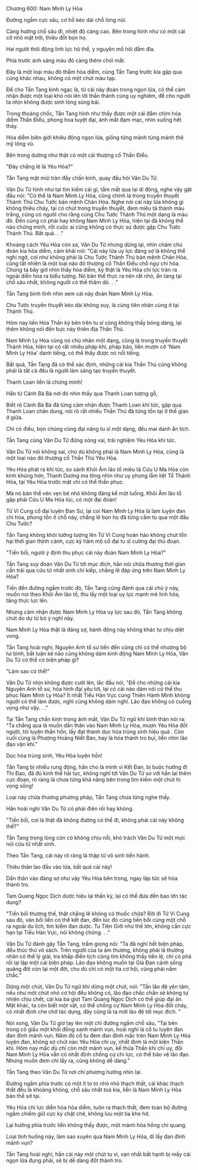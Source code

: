 




Chương 600: Nam Minh Ly Hỏa


Đường ngầm cực sâu, cơ hồ kéo dài chỗ lòng núi.

Càng hướng chỗ sâu đi, nhiệt độ càng cao. Bên trong hình như có một cái cỡ nhỏ mặt trời, thiêu đốt bọn họ.

Hai người thôi động linh lực hộ thể, y nguyên mồ hôi đầm đìa.

Phía trước ánh sáng màu đỏ càng thêm chói mắt.

Đây là một loại màu đỏ thẫm hỏa diễm, cùng Tần Tang trước kia gặp qua cũng khác nhau, không có một chút màu tạp.

Để cho Tần Tang kinh ngạc là, từ cái này đoàn trong ngọn lửa, có thể cảm nhận được một loại khó nói lên lời thần thánh cùng uy nghiêm, để cho người ta nhịn không được sinh lòng sùng bái.

Trong thoáng chốc, Tần Tang hình như thấy được một cái đắm chìm hỏa diễm Thần Điểu, phong hoa tuyệt đại, ánh mắt đạm mạc, nhìn xuống hết thảy.

Hỏa diễm biên giới khiêu động ngọn lửa, giống từng mảnh từng mảnh thê mỹ lông vũ.

Bên trong dường như thật có một cái thượng cổ Thần Điểu.

"Đây chẳng lẽ là Yêu Hỏa?"

Tần Tang mặt mũi tràn đầy chấn kinh, quay đầu hỏi Vân Du Tử.

Vân Du Tử hình như tại tìm kiếm cái gì, tầm mắt qua lại di động, nghe vậy gật đầu nói: "Có thể là Nam Minh Ly Hỏa, cũng chính là trong truyền thuyết Thánh Thú Chu Tước bản mệnh Chân Hỏa. Nghe nói cái này lửa không gì không thiêu cháy, tại có chút trong truyền thuyết, đem miêu tả thành màu trắng, cũng có người cho rằng cùng Chu Tước Thánh Thú một dạng là màu đỏ. Đến cùng có phải hay không Nam Minh Ly Hỏa, hiện tại đã không thể nào chứng minh, rốt cuộc ai cũng không có thực sự được gặp Chu Tước Thánh Thú. Bất quá. . ."

Khoảng cách Yêu Hỏa còn xa, Vân Du Tử nhưng dừng lại, nhìn chăm chú đoàn kia hỏa diễm, cảm khái nói: "Cái này lửa uy lực đáng sợ là không thể nghi ngờ, coi như không phải là Chu Tước Thánh Thú bản mệnh Chân Hỏa, cũng tất nhiên là một loại nào đó thượng cổ Thần Điểu chỗ ngự chi hỏa. Chúng ta bây giờ nhìn thấy hỏa diễm, kỳ thật là Yêu Hỏa chi lực tràn ra ngoài diễn hóa ra biểu tượng. Nó bản thể thực ra nên rất nhỏ, ẩn tàng tại chỗ sâu nhất, không người có thể thăm dò. . ."

Tần Tang bình tĩnh nhìn xem cái này đoàn Nam Minh Ly Hỏa.

Chu Tước truyền thuyết kéo dài không suy, là cùng tiên nhân cùng ở tại Thánh Thú.

Hôm nay liền Hóa Thần kỳ bên trên tu sĩ cũng không thấy bóng dáng, lại thêm không nói đến bực này thiên địa Thần Thú.

Nam Minh Ly Hỏa cùng nó chủ nhân một dạng, cũng là trong truyền thuyết Thánh Hỏa, hiện tại có rất nhiều pháp khí, pháp bảo, liền mượn cớ 'Nam Minh Ly Hỏa' danh tiếng, có thể thấy được nó nổi tiếng.

Bất quá, Tần Tang đã có thể xác định, những cái kia Thần Thú cũng không phải là tất cả đều là người làm sáng tạo truyền thuyết.

Thanh Loan liền là chứng minh!

Hắn từ Cảnh Bà Bà nơi đó nhìn thấy qua Thanh Loan tượng gỗ,

Biết rõ Cảnh Bà Bà đã từng cảm nhận được Thanh Loan khí tức, gặp qua Thanh Loan chân dung, nói rõ rất nhiều Thần Thú đã từng tồn tại ở thế gian ở giữa.

Chỉ có điều, bọn chúng cùng đại năng tu sĩ một dạng, đều mai danh ẩn tích.

Tần Tang cùng Vân Du Tử đứng sóng vai, trải nghiệm Yêu Hỏa khí tức.

Vân Du Tử nói không sai, cho dù không phải là Nam Minh Ly Hỏa, cũng là một loại nào đó thượng cổ Thần Thú Yêu Hỏa.

Yêu Hỏa phát ra khí tức, so sánh Khôi Âm lão tổ miêu tả Cửu U Ma Hỏa còn kinh khủng hơn, Thanh Dương ma tông nhìn như uy phong lẫm liệt Tổ Thánh Hỏa, tại Yêu Hỏa trước mặt chỉ có thể thần phục.

Mà nó bản thể vẻn vẹn bé nhỏ không đáng kể một luồng, Khôi Âm lão tổ gặp phải Cửu U Ma Hỏa lúc, có một đại đoàn!

Tử Vi Cung cổ đại luyện Đan Sư, lại coi Nam Minh Ly Hỏa là làm luyện đan chi hỏa, phong tồn ở chỗ này, chẳng lẽ bọn họ đã từng cầm tù qua một đầu Chu Tước?

Tần Tang không khỏi tưởng tượng lên Tử Vi Cung hoàn hảo không chút tổn hại thời gian thịnh cảnh, cực kỳ hâm mộ cổ đại tu sĩ cường đại thủ đoạn.

"Tiền bối, ngươi ý định thu phục cái này đoàn Nam Minh Ly Hỏa?"

Tần Tang suy đoán Vân Du Tử tới mục đích, hắn nói chữa thương thời gian cần trải qua cửu tử nhất sinh chi kiếp, chẳng lẽ đáp ứng trên Nam Minh Ly Hỏa?

Tiến đến đường ngầm trước đó, Tần Tang cũng đánh qua cái chủ ý này, muốn noi theo Khôi Âm lão tổ, thu lấy một loại uy lực mạnh mẽ linh hỏa, tăng thực lực lên.

Nhưng cảm nhận được Nam Minh Ly Hỏa uy lực sau đó, Tần Tang không chút do dự từ bỏ ý nghĩ này.

Nam Minh Ly Hỏa thật là đáng sợ, hành động này không khác tự chịu diệt vong.

Tần Tang hoài nghi, Nguyên Anh tổ sư tiến đến cũng chỉ có thể nhượng bộ lui binh, bất luận kẻ nào cũng không dám kinh động Nam Minh Ly Hỏa, Vân Du Tử có thể có biện pháp gì?

"Làm sao có thể!"

Vân Du Tử nhịn không được cười lên, lắc đầu nói, "Để cho những cái kia Nguyên Anh tổ sư, hóa hình đại yêu tới, lại có cái nào dám nói có thể thu phục Nam Minh Ly Hỏa? Ít nhất Tiểu Hàn Vực cùng Thiên Hành Minh không người có thể làm được, nghĩ cũng không dám nghĩ. Lão đạo không có cuồng vọng như vậy. . ."

Tại Tần Tang chấn kinh trong ánh mắt, Vân Du Tử ngữ khí bình thản nói ra: "Ta chẳng qua là muốn dấn thân vào Nam Minh Ly Hỏa, mượn Yêu Hỏa đốt người, tôi luyện thần hồn, lấy đạt thành dục hỏa trùng sinh hiệu quả . Còn cuối cùng là Phượng Hoàng Niết Bàn, hay là hóa thành tro bụi, liền nhìn lão đạo vận khí."

Dục hỏa trùng sinh, Yêu Hỏa luyện hồn!

Tần Tang bị nhiều rung động, hắn cho là mình vì Kết Đan, bị buộc hướng đi Thi Đạo, đã đủ kinh thế hãi tục, không nghĩ tới Vân Du Tử so với hắn lại thêm cực đoan, rõ ràng là chưa từng khả năng bên trong tìm kiếm một chút hi vọng sống!

Loại này chữa thương phương pháp, Tần Tang chưa từng nghe thấy.

Hắn hoài nghi Vân Du Tử có phải điên rồi hay không.

"Tiền bối, coi là thật đã không đường có thể đi, không phải cái này không thể?"

Tần Tang trong lòng còn có không chịu nỗi, khó trách Vân Du Tử một mực nói cửu tử nhất sinh.

Theo Tần Tang, cái này rõ ràng là thập tử vô sinh tiến hành.

Thiêu thân lao đầu vào lửa, bất quá cái này!

Dấn thân vào đáng sợ như vậy Yêu Hỏa bên trong, ngay lập tức sẽ hóa thành tro.

Tam Quang Ngọc Dịch dược hiệu lại thần kỳ, lại có thể đưa đến bao lớn tác dụng?

"Tiền bối thương thế, thật chẳng lẽ không có thuốc chữa? Rời đi Tử Vi Cung sau đó, vãn bối liền có thể kết đan, đến lúc đó cùng tiền bối cùng một chỗ ra ngoài du lịch, tìm kiếm đan dược. Tu Tiên Giới như thế lớn, không cần cực hạn tại Tiểu Hàn Vực, nói không chừng. . ."

Vân Du Tử đánh gãy Tần Tang, trầm giọng nói: "Ta đã nghĩ hết biện pháp, đều thúc thủ vô sách. Trên người của ta ám thương, không phải là thường nhân có thể lý giải, tra khắp điển tịch cũng tìm không thấy tiền lệ, chỉ có phá rồi lại lập một cái biện pháp. Lão đạo không muốn tại Giả Đan cảnh sống quãng đời còn lại một đời, cho dù chỉ có một tia cơ hội, cũng phải nắm chắc."

Dừng một chút, Vân Du Tử ngữ khí dừng một chút, nói: "Tần lão đệ yên tâm, nếu như một chút nhỏ cơ hội đều không có, lão đạo chắc chắn sẽ không tự nhiên chịu chết, cái kia ba giọt Tam Quang Ngọc Dịch có thể giúp đại ân. Mặt khác, ta còn biết một vật, có thể chống cự Nam Minh Ly Hỏa đốt cháy, có nhất định che chở tác dụng, đây cũng là ta mời lão đệ tới mục đích. "

Nói xong, Vân Du Tử giơ tay lên một chỉ đường ngầm chỗ sâu, "Tại bên trong có giấu một khối đồng xanh mảnh vụn, hoài nghi là cổ tu luyện đan đan đỉnh mảnh vụn. Năm đó cổ tu đem đan đỉnh mắc trên Nam Minh Ly Hỏa luyện đan, không sợ chút nào Yêu Hỏa chi uy, nhất định là một kiện Thần khí. Hôm nay mặc dù chỉ còn một mảnh vụn, kế thừa Thần khí chi uy, đối Nam Minh Ly Hỏa vẫn có nhất định chống cự chi lực, có thể bảo vệ lão đạo. Nhưng muốn đem chi lấy ra, cũng không dễ dàng."

Tần Tang theo Vân Du Tử nơi chỉ phương hướng nhìn lại.

Đường ngầm phía trước có một ít to to nhỏ nhỏ thạch thất, cái khác thạch thất đều là khoảng không, chỗ sâu nhất toà kia, liền là Nam Minh Ly Hỏa bản thể sở tại.

Yêu Hỏa chi lực diễn hóa hỏa diễm, tuôn ra thạch thất, đem toàn bộ đường ngầm chiếm giữ cực kỳ chặt chẽ, không lưu một tia khe hở.

Lại hướng phía trước liền không thấy được, một mảnh hỏa hồng chi quang.

Loại tình huống này, làm sao xuyên qua Nam Minh Ly Hỏa, đi lấy đan đỉnh mảnh vụn?

Tần Tang hoài nghi, hắn cái này một chút tu vi, vạn nhất bất hạnh bị mấy cái ngọn lửa đụng phải, sẽ bị dễ dàng đốt thành tro.




